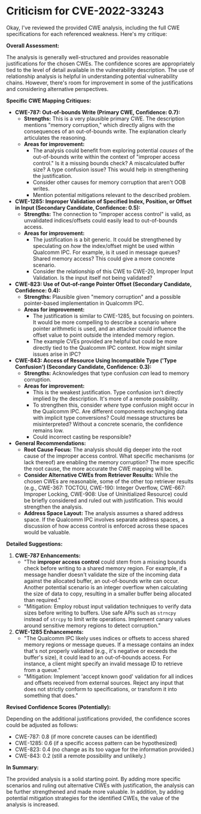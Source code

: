 # Criticism for CVE-2022-33243

Okay, I've reviewed the provided CWE analysis, including the full CWE specifications for each referenced weakness. Here's my critique:

**Overall Assessment:**

The analysis is generally well-structured and provides reasonable justifications for the chosen CWEs. The confidence scores are appropriately tied to the level of detail available in the vulnerability description. The use of relationship analysis is helpful in understanding potential vulnerability chains. However, there's room for improvement in some of the justifications and considering alternative perspectives.

**Specific CWE Mapping Critiques:**

*   **CWE-787: Out-of-bounds Write (Primary CWE, Confidence: 0.7):**
    *   **Strengths:** This is a very plausible primary CWE. The description mentions "memory corruption," which directly aligns with the consequences of an out-of-bounds write. The explanation clearly articulates the reasoning.
    *   **Areas for improvement:**
        *   The analysis could benefit from exploring potential *causes* of the out-of-bounds write within the context of "improper access control."  Is it a missing bounds check? A miscalculated buffer size? A type confusion issue? This would help in strengthening the justification.
        *   Consider other causes for memory corruption that aren't OOB writes.
        *   Mention potential mitigations relevant to the described problem.
*   **CWE-1285: Improper Validation of Specified Index, Position, or Offset in Input (Secondary Candidate, Confidence: 0.5):**
    *   **Strengths:** The connection to "improper access control" is valid, as unvalidated indices/offsets could easily lead to out-of-bounds access.
    *   **Areas for improvement:**
        *   The justification is a bit generic. It could be strengthened by speculating on *how* the index/offset might be used within Qualcomm IPC. For example, is it used in message queues? Shared memory access? This could give a more concrete scenario.
        *   Consider the relationship of this CWE to CWE-20, Improper Input Validation. Is the input itself not being validated?
*   **CWE-823: Use of Out-of-range Pointer Offset (Secondary Candidate, Confidence: 0.4):**
    *   **Strengths:** Plausible given "memory corruption" and a possible pointer-based implementation in Qualcomm IPC.
    *   **Areas for improvement:**
        *   The justification is similar to CWE-1285, but focusing on pointers. It would be more compelling to describe a scenario where pointer arithmetic is used, and an attacker could influence the offset value to point outside the intended memory region.
        *   The example CVEs provided are helpful but could be more directly tied to the Qualcomm IPC context. How might similar issues arise in IPC?
*   **CWE-843: Access of Resource Using Incompatible Type ('Type Confusion') (Secondary Candidate, Confidence: 0.3):**
    *   **Strengths:** Acknowledges that type confusion *can* lead to memory corruption.
    *   **Areas for improvement:**
        *   This is the weakest justification. Type confusion isn't directly implied by the description. It's more of a remote possibility.
        *   To strengthen this, consider *where* type confusion might occur in the Qualcomm IPC.  Are different components exchanging data with implicit type conversions? Could message structures be misinterpreted?  Without a concrete scenario, the confidence remains low.
        *   Could incorrect casting be responsible?
*   **General Recommendations:**
    *   **Root Cause Focus:** The analysis should dig deeper into the root cause of the improper access control. What specific mechanisms (or lack thereof) are enabling the memory corruption? The more specific the root cause, the more accurate the CWE mapping will be.
    *   **Consider Alternative CWEs from Retriever Results:** While the chosen CWEs are reasonable, some of the other top retriever results (e.g., CWE-367: TOCTOU, CWE-190: Integer Overflow, CWE-667: Improper Locking, CWE-908: Use of Uninitialized Resource) could be briefly considered and ruled out with justification. This would strengthen the analysis.
    *   **Address Space Layout:** The analysis assumes a shared address space. If the Qualcomm IPC involves separate address spaces, a discussion of how access control is enforced across these spaces would be valuable.

**Detailed Suggestions:**

1.  **CWE-787 Enhancements:**
    *   "The **improper access control** could stem from a missing bounds check before writing to a shared memory region. For example, if a message handler doesn't validate the size of the incoming data against the allocated buffer, an out-of-bounds write can occur. Another potential scenario is an integer overflow when calculating the size of data to copy, resulting in a smaller buffer being allocated than required."
    *   "Mitigation: Employ robust input validation techniques to verify data sizes before writing to buffers. Use safe APIs such as `strncpy` instead of `strcpy` to limit write operations. Implement canary values around sensitive memory regions to detect corruption."
2.  **CWE-1285 Enhancements:**
    *   "The Qualcomm IPC likely uses indices or offsets to access shared memory regions or message queues. If a message contains an index that's not properly validated (e.g., it's negative or exceeds the buffer's size), it could lead to an out-of-bounds access. For instance, a client might specify an invalid message ID to retrieve from a queue."
    *   "Mitigation: Implement 'accept known good' validation for all indices and offsets received from external sources. Reject any input that does not strictly conform to specifications, or transform it into something that does."

**Revised Confidence Scores (Potentially):**

Depending on the additional justifications provided, the confidence scores could be adjusted as follows:

*   CWE-787: 0.8 (if more concrete causes can be identified)
*   CWE-1285: 0.6 (if a specific access pattern can be hypothesized)
*   CWE-823: 0.4 (no change as its too vague for the information provided.)
*   CWE-843: 0.2 (still a remote possibility and unlikely.)

**In Summary:**

The provided analysis is a solid starting point. By adding more specific scenarios and ruling out alternative CWEs with justification, the analysis can be further strengthened and made more valuable. In addition, by adding potential mitigation strategies for the identified CWEs, the value of the analysis is increased.